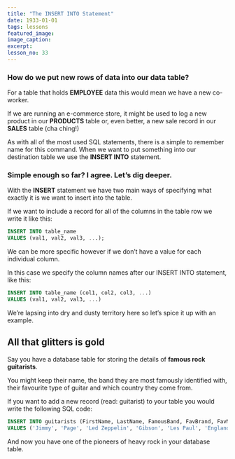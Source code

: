 ```yaml
---
title: "The INSERT INTO Statement"
date: 1933-01-01
tags: lessons
featured_image: 
image_caption: 
excerpt: 
lesson_no: 33
---
```

### How do we put new rows of data into our data table?

For a table that holds **EMPLOYEE** data this would mean we have a new co-worker.

If we are running an e-commerce store, it might be used to log a new product in our **PRODUCTS** table or, even better, a new sale record in our **SALES** table (cha ching!)

As with all of the most used SQL statements, there is a simple to remember name for this command. When we want to put something into our destination table we use the **INSERT INTO** statement.

### Simple enough so far? I agree. Let&#8217;s dig deeper.

With the **INSERT** statement we have two main ways of specifying what exactly it is we want to insert into the table.

If we want to include a record for all of the columns in the table row we write it like this:

```sql
INSERT INTO table_name
VALUES (val1, val2, val3, ...);
```

We can be more specific however if we don&#8217;t have a value for each individual column.

In this case we specify the column names after our INSERT INTO statement, like this:

```sql
INSERT INTO table_name (col1, col2, col3, ...)
VALUES (val1, val2, val3, ...)
```

We&#8217;re lapsing into dry and dusty territory here so let&#8217;s spice it up with an example.

## All that glitters is gold

Say you have a database table for storing the details of **famous rock guitarists**.

You might keep their name, the band they are most famously identified with, their favourite type of guitar and which country they come from.

If you want to add a new record (read: guitarist) to your table you would write the following SQL code:

```sql
INSERT INTO guitarists (FirstName, LastName, FamousBand, FavBrand, FavModel, Country)
VALUES ('Jimmy', 'Page', 'Led Zeppelin', 'Gibson', 'Les Paul', 'England');
```

And now you have one of the pioneers of heavy rock in your database table.
